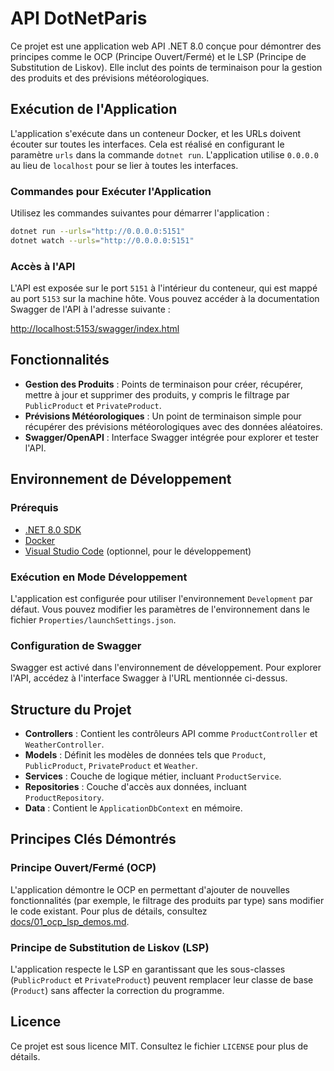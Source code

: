 # API DotNetParis

Ce projet est une application web API .NET 8.0 conçue pour démontrer des principes comme le OCP (Principe Ouvert/Fermé) et le LSP (Principe de Substitution de Liskov). Elle inclut des points de terminaison pour la gestion des produits et des prévisions météorologiques.

## Exécution de l'Application

L'application s'exécute dans un conteneur Docker, et les URLs doivent écouter sur toutes les interfaces. Cela est réalisé en configurant le paramètre `urls` dans la commande `dotnet run`. L'application utilise `0.0.0.0` au lieu de `localhost` pour se lier à toutes les interfaces.

### Commandes pour Exécuter l'Application

Utilisez les commandes suivantes pour démarrer l'application :

```bash
dotnet run --urls="http://0.0.0.0:5151"
dotnet watch --urls="http://0.0.0.0:5151"
```

### Accès à l'API

L'API est exposée sur le port `5151` à l'intérieur du conteneur, qui est mappé au port `5153` sur la machine hôte. Vous pouvez accéder à la documentation Swagger de l'API à l'adresse suivante :

[http://localhost:5153/swagger/index.html](http://localhost:5153/swagger/index.html)

## Fonctionnalités

- **Gestion des Produits** : Points de terminaison pour créer, récupérer, mettre à jour et supprimer des produits, y compris le filtrage par `PublicProduct` et `PrivateProduct`.
- **Prévisions Météorologiques** : Un point de terminaison simple pour récupérer des prévisions météorologiques avec des données aléatoires.
- **Swagger/OpenAPI** : Interface Swagger intégrée pour explorer et tester l'API.

## Environnement de Développement

### Prérequis

- [.NET 8.0 SDK](https://dotnet.microsoft.com/download/dotnet/8.0)
- [Docker](https://www.docker.com/)
- [Visual Studio Code](https://code.visualstudio.com/) (optionnel, pour le développement)

### Exécution en Mode Développement

L'application est configurée pour utiliser l'environnement `Development` par défaut. Vous pouvez modifier les paramètres de l'environnement dans le fichier `Properties/launchSettings.json`.

### Configuration de Swagger

Swagger est activé dans l'environnement de développement. Pour explorer l'API, accédez à l'interface Swagger à l'URL mentionnée ci-dessus.

## Structure du Projet

- **Controllers** : Contient les contrôleurs API comme `ProductController` et `WeatherController`.
- **Models** : Définit les modèles de données tels que `Product`, `PublicProduct`, `PrivateProduct` et `Weather`.
- **Services** : Couche de logique métier, incluant `ProductService`.
- **Repositories** : Couche d'accès aux données, incluant `ProductRepository`.
- **Data** : Contient le `ApplicationDbContext` en mémoire.

## Principes Clés Démontrés

### Principe Ouvert/Fermé (OCP)

L'application démontre le OCP en permettant d'ajouter de nouvelles fonctionnalités (par exemple, le filtrage des produits par type) sans modifier le code existant. Pour plus de détails, consultez [docs/01_ocp_lsp_demos.md](docs/01_ocp_lsp_demos.md).

### Principe de Substitution de Liskov (LSP)

L'application respecte le LSP en garantissant que les sous-classes (`PublicProduct` et `PrivateProduct`) peuvent remplacer leur classe de base (`Product`) sans affecter la correction du programme.

## Licence

Ce projet est sous licence MIT. Consultez le fichier `LICENSE` pour plus de détails.